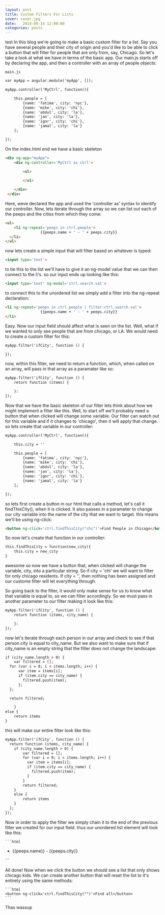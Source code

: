 ```yaml
---
layout: post
title: Custom Filters For Lists
cover: cover.jpg
date:   2014-08-14 12:00:00
categories: posts
---
```

test
In this blog we're going to make a basic custom filter for a list. Say you have several people and their city of origin and you'd like to be able to click a button that will filter for people that are only from, say, Chicago. 
So let's take a look at what we have in terms of the basic app. Our main.js starts off by declaring the app, and then a controller with an array of people objects:

	main.js

```html
var myApp = angular.module('myApp', []);

myApp.controller('MyCtrl', function(){

	this.people = [
		{name: 'fatima', city: 'nyc'},
		{name: 'mike', city: 'chi'},
		{name: 'abdul', city: 'la'},
		{name: 'jan', city: 'la'},
		{name: 'igor', city: 'chi'},
		{name: 'jamal', city: 'la'}
	];

});
```


On the index.html end we have a basic skeleton

```html
<div ng-app="myApp">
 	<div ng-controller='MyCtrl as ctrl'>

 		<ul>
 			
 		</ul>

 	</div>
 </div>
```



Here, weve declared the app and used the 'controller as' syntax to identify our controller. Now, lets iterate through the array so we can list out each of the peeps and the cities from which they come:

```html
<ul>
	<li ng-repeat='peeps in ctrl.people'>
   				{{peeps.name + ' - ' + peeps.city}}
  </li>
</ul>
```



now lets create a simple input that will filter based on whatever is typed:

```html
<input type='text'>
```


to tie this to the list we'll have to give it an ng-model value that we can then connect to the li's. so our input ends up looking like this:


```html
<input type='text' ng-model='ctrl.search.val'>
```


to connect this to the unordered list we simply add a filter into the ng-repeat declaration:

```html
<li ng-repeat='peeps in ctrl.people | filter:ctrl.search.val'>
   				{{peeps.name + ' - ' + peeps.city}}
</li>
```


Easy. Now our input field should affect what is seen on the list. Well, what if we wanted to only see people that are from chicago, or LA. We would need to create a custom filter for this:


```html
myApp.filter('ifCity', function () {

});
```



now, within this filter, we need to return a function, which, when called on an array, will pass in that array as a paramater like so:


```html
myApp.filter('ifCity', function () {
	return function (items) {

	}:
});
```


Now that we have the basic skeleton of our filter lets think about how we might implement a filter like this. Well, to start off we'll probably need a button that when clicked will change some variable. Our filter can watch out for this variable and if it changes to 'chicago', then it will apply that change. so lets create that variable in our controller:


```html
myApp.controller('MyCtrl', function(){

	this.city = ''

	this.people = [
		{name: 'fatima', city: 'nyc'},
		{name: 'mike', city: 'chi'},
		{name: 'abdul', city: 'la'},
		{name: 'jan', city: 'la'},
		{name: 'igor', city: 'chi'},
		{name: 'jamal', city: 'la'}
	];

});
```


	

so lets first create a button in our html that calls a method, let's call it findThisCity(), when it is clicked. It also passes in a parameter to change our city variable into the name of the city that we want to target. this means we'll be using ng-click:


```html
<button ng-click='ctrl.findThisCity("chi")'>Find People in Chicago</button>
```



So now let's create that function in our controller: 


```html
this.findThisCity = function(new_city){
	this.city = new_city
}
```


awesome so now we have a button that, when clicked will change the variable, city, into a particular string. So if city = 'chi' we will want to filter for only chicago residents. If city = '', then nothing has been assigned and our custome filter will let everything through.

So going back to the filter, it would only make sense for us to know what that variable is equal to, so we can filter accordingly. So we must pass in another parameter to our filter making it look like this:


```html
myApp.filter('ifCity', function () {
	return function (items, city_name) {

	}:
});
```




now let's iterate through each person in our array and check to see if that person.city is equal to city_name. But we also want to make sure that if city_name is an empty string that the filter does not change the landscape:


```html
if (city_name.length > 0) {
	var filtered = [];
  for (var i = 0; i < items.length; i++) {
      var item = items[i];
      if (item.city == city_name) {
        filtered.push(item);
      };
  };

  return filtered;

	}
else {
	return items
}
```


this will make our entire filter look like this:



```html
myApp.filter('ifCity', function () {
  return function (items, city_name) {
  	if (city_name.length > 0) {
  		var filtered = [];
	    for (var i = 0; i < items.length; i++) {
	      var item = items[i];
	      if (item.city == city_name) {
	        filtered.push(item);
	      }
	    }
	    return filtered;
  	}
  	else {
  		return items
  	}
  };
});
```


Now in order to apply the filter we simply chain it to the end of the previous filter we created for our input field. thus our unordered list element will look like this:


	```html
<ul>
			<li ng-repeat='peeps in ctrl.people | filter:ctrl.search.val | ifCity:ctrl.city'>
				{{peeps.name}} - {{peeps.city}}
			</li>
	</ul>
  ```


All done! Now when we click the button we should see a list that only shows chicago kids. We can create another button that will reset the list to it's entirety using the same methods:


	```html
	<button ng-click='ctrl.findThisCity("")'>Find all</button>
	```


Thas wassup
